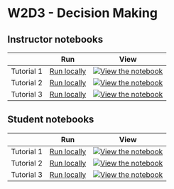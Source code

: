 # W2D3 - Decision Making

## Instructor notebooks

|   | Run | View |
| - | --- | ---- |
| Tutorial 1 | [Run locally](https://github.com/erlichlab/course-content/blob/master/running-locally.md) | [![View the notebook](https://img.shields.io/badge/render-nbviewer-orange.svg)](https://nbviewer.jupyter.org/github/NeuromatchAcademy/course-content/blob/master/tutorials/W2D3_DecisionMaking/W2D3_Tutorial1.ipynb) |
| Tutorial 2 | [Run locally](https://github.com/erlichlab/course-content/blob/master/running-locally.md) | [![View the notebook](https://img.shields.io/badge/render-nbviewer-orange.svg)](https://nbviewer.jupyter.org/github/NeuromatchAcademy/course-content/blob/master/tutorials/W2D3_DecisionMaking/W2D3_Tutorial2.ipynb) |
| Tutorial 3 | [Run locally](https://github.com/erlichlab/course-content/blob/master/running-locally.md) | [![View the notebook](https://img.shields.io/badge/render-nbviewer-orange.svg)](https://nbviewer.jupyter.org/github/NeuromatchAcademy/course-content/blob/master/tutorials/W2D3_DecisionMaking/W2D3_Tutorial3.ipynb) |


## Student notebooks

|   | Run | View |
| - | --- | ---- |
| Tutorial 1 | [Run locally](https://github.com/erlichlab/course-content/blob/master/running-locally.md) | [![View the notebook](https://img.shields.io/badge/render-nbviewer-orange.svg)](https://nbviewer.jupyter.org/github/NeuromatchAcademy/course-content/blob/master/tutorials/W2D3_DecisionMaking/student/W2D3_Tutorial1.ipynb) |
| Tutorial 2 | [Run locally](https://github.com/erlichlab/course-content/blob/master/running-locally.md) | [![View the notebook](https://img.shields.io/badge/render-nbviewer-orange.svg)](https://nbviewer.jupyter.org/github/NeuromatchAcademy/course-content/blob/master/tutorials/W2D3_DecisionMaking/student/W2D3_Tutorial2.ipynb) |
| Tutorial 3 | [Run locally](https://github.com/erlichlab/course-content/blob/master/running-locally.md) | [![View the notebook](https://img.shields.io/badge/render-nbviewer-orange.svg)](https://nbviewer.jupyter.org/github/NeuromatchAcademy/course-content/blob/master/tutorials/W2D3_DecisionMaking/student/W2D3_Tutorial3.ipynb) |

